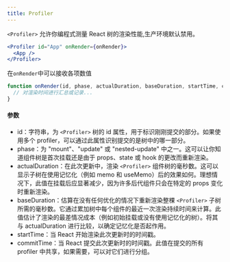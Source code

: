 ```yaml
---
title: Profiler
---
```

```<Profiler>``` 允许你编程式测量 React 树的渲染性能,生产环境默认禁用。
```jsx
<Profiler id="App" onRender={onRender}>
  <App />
</Profiler>
```
在```onRender```中可以接收各项数值
```jsx
function onRender(id, phase, actualDuration, baseDuration, startTime, commitTime) {
  // 对渲染时间进行汇总或记录...
}
```
#### 参数
- id：字符串，为 ```<Profiler>``` 树的 id 属性，用于标识刚刚提交的部分。如果使用多个 profiler，可以通过此属性识别提交的是树中的哪一部分。
- phase：为 "mount"、"update" 或 "nested-update" 中之一。这可以让你知道组件树是首次挂载还是由于 props、state 或 hook 的更改而重新渲染。
- actualDuration：在此次更新中，渲染 ```<Profiler>``` 组件树的毫秒数。这可以显示子树在使用记忆化（例如 memo 和 useMemo）后的效果如何。理想情况下，此值在挂载后应显著减少，因为许多后代组件只会在特定的 props 变化时重新渲染。
- baseDuration：估算在没有任何优化的情况下重新渲染整棵 ```<Profiler>``` 子树所需的毫秒数。它通过累加树中每个组件的最近一次渲染持续时间来计算。此值估计了渲染的最差情况成本（例如初始挂载或没有使用记忆化的树）。将其与 actualDuration 进行比较，以确定记忆化是否起作用。
- startTime：当 React 开始渲染此次更新时的时间戳。
- commitTime：当 React 提交此次更新时的时间戳。此值在提交的所有 profiler 中共享，如果需要，可以对它们进行分组。